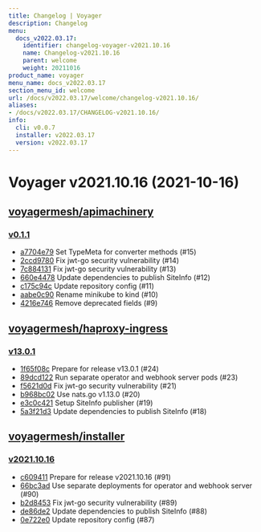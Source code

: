 ```yaml
---
title: Changelog | Voyager
description: Changelog
menu:
  docs_v2022.03.17:
    identifier: changelog-voyager-v2021.10.16
    name: Changelog-v2021.10.16
    parent: welcome
    weight: 20211016
product_name: voyager
menu_name: docs_v2022.03.17
section_menu_id: welcome
url: /docs/v2022.03.17/welcome/changelog-v2021.10.16/
aliases:
- /docs/v2022.03.17/CHANGELOG-v2021.10.16/
info:
  cli: v0.0.7
  installer: v2022.03.17
  version: v2022.03.17
---
```


# Voyager v2021.10.16 (2021-10-16)


## [voyagermesh/apimachinery](https://github.com/voyagermesh/apimachinery)

### [v0.1.1](https://github.com/voyagermesh/apimachinery/releases/tag/v0.1.1)

- [a7704e79](https://github.com/voyagermesh/apimachinery/commit/a7704e79) Set TypeMeta for converter methods (#15)
- [2ccd9780](https://github.com/voyagermesh/apimachinery/commit/2ccd9780) Fix jwt-go security vulnerability (#14)
- [7c884131](https://github.com/voyagermesh/apimachinery/commit/7c884131) Fix jwt-go security vulnerability (#13)
- [660e4478](https://github.com/voyagermesh/apimachinery/commit/660e4478) Update dependencies to publish SiteInfo (#12)
- [c175c94c](https://github.com/voyagermesh/apimachinery/commit/c175c94c) Update repository config (#11)
- [aabe0c90](https://github.com/voyagermesh/apimachinery/commit/aabe0c90) Rename minikube to kind (#10)
- [4216e746](https://github.com/voyagermesh/apimachinery/commit/4216e746) Remove deprecated fields (#9)



## [voyagermesh/haproxy-ingress](https://github.com/voyagermesh/haproxy-ingress)

### [v13.0.1](https://github.com/voyagermesh/haproxy-ingress/releases/tag/v13.0.1)

- [1f65f08c](https://github.com/voyagermesh/haproxy-ingress/commit/1f65f08c) Prepare for release v13.0.1 (#24)
- [89dcd122](https://github.com/voyagermesh/haproxy-ingress/commit/89dcd122) Run separate operator and webhook server pods (#23)
- [f5621d0d](https://github.com/voyagermesh/haproxy-ingress/commit/f5621d0d) Fix jwt-go security vulnerability (#21)
- [b968bc02](https://github.com/voyagermesh/haproxy-ingress/commit/b968bc02) Use nats.go v1.13.0 (#20)
- [e3c0c421](https://github.com/voyagermesh/haproxy-ingress/commit/e3c0c421) Setup SiteInfo publisher (#19)
- [5a3f21d3](https://github.com/voyagermesh/haproxy-ingress/commit/5a3f21d3) Update dependencies to publish SiteInfo (#18)



## [voyagermesh/installer](https://github.com/voyagermesh/installer)

### [v2021.10.16](https://github.com/voyagermesh/installer/releases/tag/v2021.10.16)

- [c609411](https://github.com/voyagermesh/installer/commit/c609411) Prepare for release v2021.10.16 (#91)
- [66bc3ad](https://github.com/voyagermesh/installer/commit/66bc3ad) Use separate deployments for operator and webhook server (#90)
- [b2d8453](https://github.com/voyagermesh/installer/commit/b2d8453) Fix jwt-go security vulnerability (#89)
- [de86de2](https://github.com/voyagermesh/installer/commit/de86de2) Update dependencies to publish SiteInfo (#88)
- [0e722e0](https://github.com/voyagermesh/installer/commit/0e722e0) Update repository config (#87)




